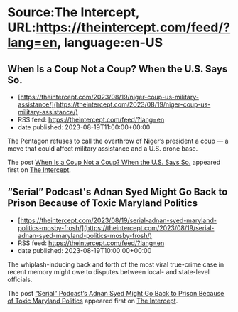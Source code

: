 # Source:The Intercept, URL:https://theintercept.com/feed/?lang=en, language:en-US

## When Is a Coup Not a Coup? When the U.S. Says So.
 - [https://theintercept.com/2023/08/19/niger-coup-us-military-assistance/](https://theintercept.com/2023/08/19/niger-coup-us-military-assistance/)
 - RSS feed: https://theintercept.com/feed/?lang=en
 - date published: 2023-08-19T11:00:00+00:00

<p>The Pentagon refuses to call the overthrow of Niger’s president a coup — a move that could affect military assistance and a U.S. drone base.</p>
<p>The post <a href="https://theintercept.com/2023/08/19/niger-coup-us-military-assistance/" rel="nofollow">When Is a Coup Not a Coup? When the U.S. Says So.</a> appeared first on <a href="https://theintercept.com" rel="nofollow">The Intercept</a>.</p>

## “Serial” Podcast's Adnan Syed Might Go Back to Prison Because of Toxic Maryland Politics
 - [https://theintercept.com/2023/08/19/serial-adnan-syed-maryland-politics-mosby-frosh/](https://theintercept.com/2023/08/19/serial-adnan-syed-maryland-politics-mosby-frosh/)
 - RSS feed: https://theintercept.com/feed/?lang=en
 - date published: 2023-08-19T10:00:00+00:00

<p>The whiplash-inducing back and forth of the most viral true-crime case in recent memory might owe to disputes between local- and state-level officials.</p>
<p>The post <a href="https://theintercept.com/2023/08/19/serial-adnan-syed-maryland-politics-mosby-frosh/" rel="nofollow">“Serial” Podcast&#8217;s Adnan Syed Might Go Back to Prison Because of Toxic Maryland Politics</a> appeared first on <a href="https://theintercept.com" rel="nofollow">The Intercept</a>.</p>

